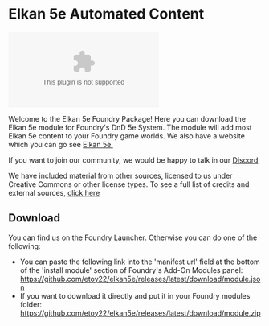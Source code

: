 # Elkan 5e Automated Content
![GitHub Downloads (specific asset, all releases)](https://img.shields.io/github/downloads/etoy22/elkan5e/module.zip?color=blue)

Welcome to the Elkan 5e Foundry Package! Here you can download the Elkan 5e module for Foundry's DnD 5e System. The module will add most Elkan 5e content to your Foundry game worlds. We also have a website which you can go see <a href = "https://elkan5e.com" title="Website">Elkan 5e.</a> 

If you want to join our community, we would be happy to talk in our <a href = "https://discord.gg/UYq2UwGz95" title="Discord">Discord</a>

We have included material from other sources, licensed to us under Creative Commons or other license types. To see a full list of credits and external sources, <a href="ttps://github.com/etoy22/elkan5e/blob/main/LICENCE.md">click here </a>

## Download
You can find us on the Foundry Launcher. Otherwise you can do one of the following:

- You can paste the following link into the 'manifest url' field at the bottom of the 'install module' section of Foundry's Add-On Modules panel: https://github.com/etoy22/elkan5e/releases/latest/download/module.json
- If you want to download it directly and put it in your Foundry modules folder: https://github.com/etoy22/elkan5e/releases/latest/download/module.zip
